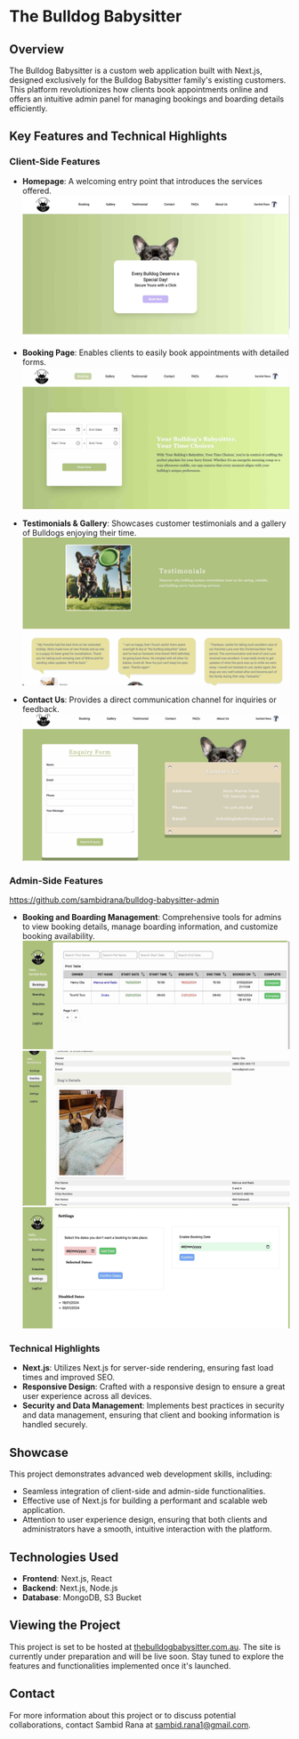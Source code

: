 # The Bulldog Babysitter

## Overview

The Bulldog Babysitter is a custom web application built with Next.js, designed exclusively for the Bulldog Babysitter family's existing customers. This platform revolutionizes how clients book appointments online and offers an intuitive admin panel for managing bookings and boarding details efficiently.

## Key Features and Technical Highlights

### Client-Side Features

- **Homepage**: A welcoming entry point that introduces the services offered.
![Bulldog Babysitter Homepage](./public/readme/Homepage.jpeg "Book Now")

- **Booking Page**: Enables clients to easily book appointments with detailed forms.
![Bulldog Babysitter Bookking Page](./public/readme/Bookingpage.jpeg "Booking Calendar")

- **Testimonials & Gallery**: Showcases customer testimonials and a gallery of Bulldogs enjoying their time.
![Bulldog Babysitter Testimonials Page](./public/readme/Testimonials.jpeg "Testimonials Page")
- **Contact Us**: Provides a direct communication channel for inquiries or feedback.
![Bulldog Babysitter Contact](./public/readme/Contact.jpeg "Contact Us Page")

### Admin-Side Features
https://github.com/sambidrana/bulldog-babysitter-admin
- **Booking and Boarding Management**: Comprehensive tools for admins to view booking details, manage boarding information, and customize booking availability.
![Bulldog Babysitter Admin Booking](./public/readme/bookinginfo.jpeg "Admin Booking Info")
![Bulldog Babysitter Admin Boarding ](./public/readme/boardingform.jpeg "Admin Boarding Info")
![Bulldog Babysitter Admin Settings ](./public/readme/adminsettings.jpeg "Admin Settings")
### Technical Highlights

- **Next.js**: Utilizes Next.js for server-side rendering, ensuring fast load times and improved SEO.
- **Responsive Design**: Crafted with a responsive design to ensure a great user experience across all devices.
- **Security and Data Management**: Implements best practices in security and data management, ensuring that client and booking information is handled securely.

## Showcase

This project demonstrates advanced web development skills, including:

- Seamless integration of client-side and admin-side functionalities.
- Effective use of Next.js for building a performant and scalable web application.
- Attention to user experience design, ensuring that both clients and administrators have a smooth, intuitive interaction with the platform.

## Technologies Used

- **Frontend**: Next.js, React
- **Backend**: Next.js, Node.js
- **Database**: MongoDB, S3 Bucket
<!-- - **Deployment** -->

## Viewing the Project

This project is set to be hosted at [thebulldogbabysitter.com.au](http://thebulldogbabysitter.com.au). The site is currently under preparation and will be live soon. Stay tuned to explore the features and functionalities implemented once it's launched.


## Contact

For more information about this project or to discuss potential collaborations, contact Sambid Rana at sambid.rana1@gmail.com.
